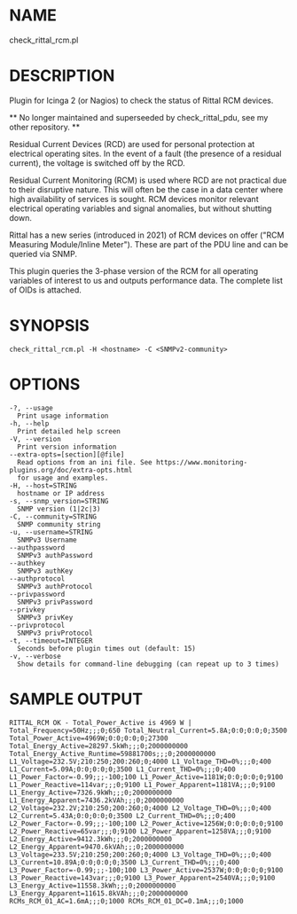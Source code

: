 # NAME

check_rittal_rcm.pl

# DESCRIPTION

Plugin for Icinga 2 (or Nagios) to check the status of Rittal RCM devices.

** No longer maintained and superseeded by check_rittal_pdu, see my other repository. **

Residual Current Devices (RCD) are used for personal protection at electrical operating sites. In the event of a fault (the presence of a residual current), the voltage is switched off by the RCD.

Residual Current Monitoring (RCM) is used where RCD are not practical due to their disruptive nature. This will often be the case in a data center where high availability of services is sought. RCM devices monitor relevant electrical operating variables and signal anomalies, but without shutting down.

Rittal has a new series (introduced in 2021) of RCM devices on offer ("RCM Measuring Module/Inline Meter"). These are part of the PDU line and can be queried via SNMP.

This plugin queries the 3-phase version of the RCM for all operating variables of interest to us and outputs performance data. The complete list of OIDs is attached.


# SYNOPSIS

    check_rittal_rcm.pl -H <hostname> -C <SNMPv2-community>

# OPTIONS

    -?, --usage
      Print usage information
    -h, --help
      Print detailed help screen
    -V, --version
      Print version information
    --extra-opts=[section][@file]
      Read options from an ini file. See https://www.monitoring-plugins.org/doc/extra-opts.html
      for usage and examples.
    -H, --host=STRING
      hostname or IP address
    -s, --snmp_version=STRING
      SNMP version (1|2c|3)
    -C, --community=STRING
      SNMP community string
    -u, --username=STRING
      SNMPv3 Username
    --authpassword
      SNMPv3 authPassword
    --authkey
      SNMPv3 authKey
    --authprotocol
      SNMPv3 authProtocol
    --privpassword
      SNMPv3 privPassword
    --privkey
      SNMPv3 privKey
    --privprotocol
      SNMPv3 privProtocol
    -t, --timeout=INTEGER
      Seconds before plugin times out (default: 15)
    -v, --verbose
      Show details for command-line debugging (can repeat up to 3 times)

# SAMPLE OUTPUT

    RITTAL_RCM OK - Total_Power_Active is 4969 W | Total_Frequency=50Hz;;;0;650 Total_Neutral_Current=5.8A;0:0;0:0;0;3500 Total_Power_Active=4969W;0:0;0:0;0;27300 Total_Energy_Active=28297.5kWh;;;0;2000000000 Total_Energy_Active_Runtime=59881700s;;;0;2000000000 L1_Voltage=232.5V;210:250;200:260;0;4000 L1_Voltage_THD=0%;;;0;400 L1_Current=5.09A;0:0;0:0;0;3500 L1_Current_THD=0%;;;0;400 L1_Power_Factor=-0.99;;;-100;100 L1_Power_Active=1181W;0:0;0:0;0;9100 L1_Power_Reactive=114var;;;0;9100 L1_Power_Apparent=1181VA;;;0;9100 L1_Energy_Active=7326.9kWh;;;0;2000000000 L1_Energy_Apparent=7436.2kVAh;;;0;2000000000 L2_Voltage=232.2V;210:250;200:260;0;4000 L2_Voltage_THD=0%;;;0;400 L2_Current=5.43A;0:0;0:0;0;3500 L2_Current_THD=0%;;;0;400 L2_Power_Factor=-0.99;;;-100;100 L2_Power_Active=1256W;0:0;0:0;0;9100 L2_Power_Reactive=65var;;;0;9100 L2_Power_Apparent=1258VA;;;0;9100 L2_Energy_Active=9412.3kWh;;;0;2000000000 L2_Energy_Apparent=9470.6kVAh;;;0;2000000000 L3_Voltage=233.5V;210:250;200:260;0;4000 L3_Voltage_THD=0%;;;0;400 L3_Current=10.89A;0:0;0:0;0;3500 L3_Current_THD=0%;;;0;400 L3_Power_Factor=-0.99;;;-100;100 L3_Power_Active=2537W;0:0;0:0;0;9100 L3_Power_Reactive=143var;;;0;9100 L3_Power_Apparent=2540VA;;;0;9100 L3_Energy_Active=11558.3kWh;;;0;2000000000 L3_Energy_Apparent=11615.8kVAh;;;0;2000000000 RCMs_RCM_01_AC=1.6mA;;;0;1000 RCMs_RCM_01_DC=0.1mA;;;0;1000
